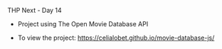 THP Next - Day 14

- Project using The Open Movie Database API

* To view the project: https://celialobet.github.io/movie-database-js/
